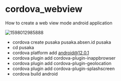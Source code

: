 # cordova_webview
How to create a web view mode android application

![1598012985888](https://github.com/user-attachments/assets/70047de3-4bb0-4501-b388-c1a17d18fd44)

- cordova create pusaka pusaka.absen.id pusaka
- cd pusaka
- cordova platform  add android@12.0.1
- cordova plugin add cordova-plugin-inappbrowser
- cordova plugin add cordova-plugin-geolocation
- cordova plugin add cordova-plugin-splashscreen
- cordova build android


